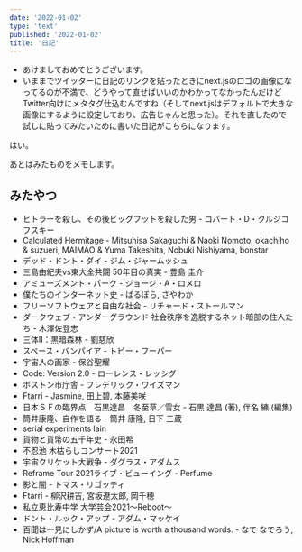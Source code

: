 ```yaml
---
date: '2022-01-02'
type: 'text'
published: '2022-01-02'
title: '日記'
---
```


* あけましておめでとうございます。
* いままでツイッターに日記のリンクを貼ったときにnext.jsのロゴの画像になってるのが不満で、どうやって直せばいいのかわかってなかったんだけどTwitter向けにメタタグ仕込むんですね（そしてnext.jsはデフォルトで大きな画像にするように設定しており、広告じゃんと思った）。それを直したので試しに貼ってみたいために書いた日記がこちらになります。  
  
はい。  
  
あとはみたものをメモします。

## みたやつ
* ヒトラーを殺し、その後ビッグフットを殺した男 - ロバート・D・クルジコフスキー
* Calculated Hermitage - Mitsuhisa Sakaguchi & Naoki Nomoto, okachiho & suzueri, MAIMAO & Yuma Takeshita, Nobuki Nishiyama, bonstar
* デッド・ドント・ダイ - ジム・ジャームッシュ
* 三島由紀夫vs東大全共闘 50年目の真実 - 豊島 圭介
* アミューズメント・パーク - ジョージ・A・ロメロ
* 僕たちのインターネット史 - ばるぼら, さやわか
* フリーソフトウェアと自由な社会 - リチャード・ストールマン
* ダークウェブ・アンダーグラウンド 社会秩序を逸脱するネット暗部の住人たち - 木澤佐登志
* 三体II：黒暗森林 - 劉慈欣
* スペース・バンパイア - トビー・フーパー
* 宇宙人の画家 - 保谷聖耀
* Code: Version 2.0 - ローレンス・レッシグ 
* ボストン市庁舎 - フレデリック・ワイズマン
* Ftarri - Jasmine, 田上碧, 本藤美咲
* 日本ＳＦの臨界点　石黒達昌　冬至草／雪女 - 石黒 達昌 (著), 伴名 練  (編集) 
* 筒井康隆、自作を語る - 筒井 康隆, 日下 三蔵
* serial experiments lain
* 貨物と貨幣の五千年史 - 永田希
* 不忍池 木枯らしコンサート2021
* 宇宙クリケット大戦争 - ダグラス・アダムス
* Reframe Tour 2021ライブ・ビューイング - Perfume
* 影と闇 - トマス・リゴッティ
* Ftarri - 柳沢耕吉, 宮坂遼太郎, 岡千穂
* 私立恵比寿中学 大学芸会2021～Reboot～
* ドント・ルック・アップ - アダム・マッケイ
* 百聞は一見にしかず/A picture is worth a thousand words. - なで なでろう, Nick Hoffman